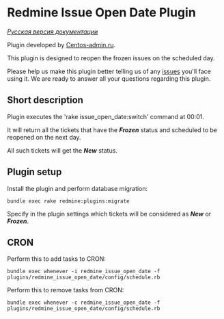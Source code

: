 # Redmine Issue Open Date Plugin

*[Русская версия документации](README.ru.md)*

Plugin developed by [Centos-admin.ru](http://centos-admin.ru/).

This plugin is designed to reopen the frozen issues on the scheduled day.

Please help us make this plugin better telling us of any [issues](https://github.com/centosadmin/redmine_issue_open_date/issues) you'll face using it. We are ready to answer all your questions regarding this plugin.

## Short description

Plugin executes the 'rake issue_open_date:switch' command at 00:01.

It will return all the tickets that have the _**Frozen**_ status and scheduled to be reopened on the next day.

All such tickets will get the _**New**_ status.

## Plugin setup

Install the plugin and perform database migration:

```
bundle exec rake redmine:plugins:migrate
```

Specify in the plugin settings which tickets will be considered as _**New**_ or _**Frozen**_.


## CRON

Perform this to add tasks to CRON:

```
bundle exec whenever -i redmine_issue_open_date -f plugins/redmine_issue_open_date/config/schedule.rb
```

Perform this to remove tasks from CRON:

```
bundle exec whenever -c redmine_issue_open_date -f plugins/redmine_issue_open_date/config/schedule.rb
```

